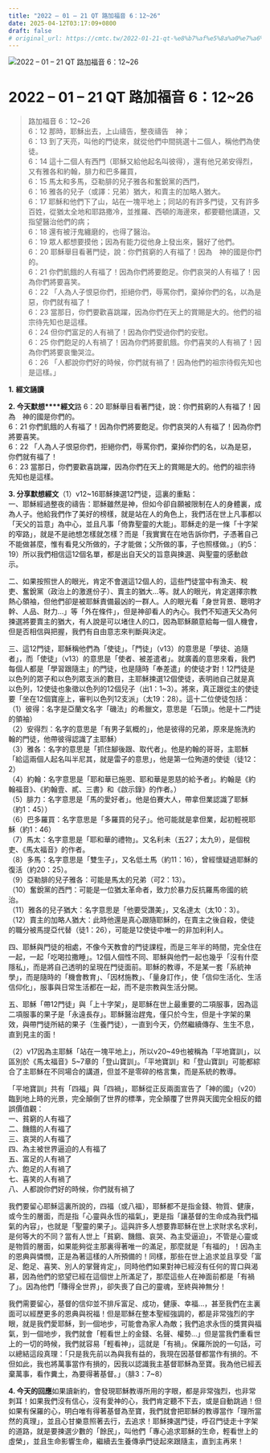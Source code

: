 ```yaml
---
title: "2022 – 01 – 21 QT 路加福音 6：12~26"
date: 2025-04-12T03:17:09+0800
draft: false
# original_url: https://cmtc.tw/2022-01-21-qt-%e8%b7%af%e5%8a%a0%e7%a6%8f%e9%9f%b3-6%ef%bc%9a1226
---
```


![2022 – 01 – 21 QT 路加福音 6：12~26](/images/qt.jpg   "2022 – 01 – 21 QT 路加福音 6：12~26")

# 2022 – 01 – 21 QT 路加福音 6：12~26

> 路加福音 6：12~26  
> 6：12 那時，耶穌出去，上山禱告，整夜禱告　神；  
> 6：13 到了天亮，叫他的門徒來，就從他們中間挑選十二個人，稱他們為使徒。  
> 6：14 這十二個人有西門（耶穌又給他起名叫彼得），還有他兄弟安得烈，又有雅各和約翰，腓力和巴多羅買，  
> 6：15 馬太和多馬，亞勒腓的兒子雅各和奮銳黨的西門，  
> 6：16 雅各的兒子（或譯：兄弟）猶大，和賣主的加略人猶大。  
> 6：17 耶穌和他們下了山，站在一塊平地上；同站的有許多門徒，又有許多百姓，從猶太全地和耶路撒冷，並推羅、西頓的海邊來，都要聽他講道，又指望醫治他們的病；  
> 6：18 還有被汙鬼纏磨的，也得了醫治。  
> 6：19 眾人都想要摸他；因為有能力從他身上發出來，醫好了他們。  
> 6：20 耶穌舉目看著門徒，說：你們貧窮的人有福了！因為　神的國是你們的。  
> 6：21 你們飢餓的人有福了！因為你們將要飽足。你們哀哭的人有福了！因為你們將要喜笑。  
> 6：22 「人為人子恨惡你們，拒絕你們，辱罵你們，棄掉你們的名，以為是惡，你們就有福了！  
> 6：23 當那日，你們要歡喜跳躍，因為你們在天上的賞賜是大的。他們的祖宗待先知也是這樣。  
> 6：24 但你們富足的人有禍了！因為你們受過你們的安慰。  
> 6：25 你們飽足的人有禍了！因為你們將要飢餓。你們喜笑的人有禍了！因為你們將要哀慟哭泣。  
> 6：26 「人都說你們好的時候，你們就有禍了！因為他們的祖宗待假先知也是這樣。」

**1.** **經文誦讀**

**2. 今天默想****經文**路 6：20 耶穌舉目看著門徒，說：你們貧窮的人有福了！因為　神的國是你們的。  
6：21 你們飢餓的人有福了！因為你們將要飽足。你們哀哭的人有福了！因為你們將要喜笑。  
6：22 「人為人子恨惡你們，拒絕你們，辱罵你們，棄掉你們的名，以為是惡，你們就有福了！  
6：23 當那日，你們要歡喜跳躍，因為你們在天上的賞賜是大的。他們的祖宗待先知也是這樣。

**3. 分享默想經文**（1）v12~16耶穌揀選12門徒，這裏的重點：  
一、耶穌經過整夜的禱告：耶穌雖然是神，但如今卻自願被限制在人的身體裏，成為人子。他給我們作了美好的榜樣，就是站在人的角色上，我們活在世上凡事都以「天父的旨意」為中心，並且凡事「倚靠聖靈的大能」。耶穌走的是一條「十字架的窄路」，就是不是祂想怎樣就怎樣？而是「我實實在在地告訴你們，子憑著自己不能做甚麼，惟有看見父所做的，子才能做；父所做的事，子也照樣做。」（約5：19）所以我們相信這12個名單，都是出自天父的旨意與揀選、與聖靈的感動啟示。

二、如果按照世人的眼光，肯定不會選這12個人的，這些門徒當中有漁夫、稅吏、奮銳黨（政治上的激進份子）、賣主的猶大…等。就人的眼光，肯定選擇宗教熱心領袖，但他們卻是被耶穌責備最凶的一群人。人的眼光看「身世背景、聰明才幹、人品、財力…」等「外在條件」，但是神卻看人的內心。我們不知道天父為何揀選將要賣主的猶大，有人說是可以堵住人的口，因為耶穌願意給每一個人機會，但是否相信與把握，我們有自由意志來判斷與決定。

三、這12門徒，耶穌稱他們為「使徒」。「門徒」（v13）的意思是「學徒、追隨者」，而「使徒」（v13）的意思是「使者、被差遣者」。就廣義的意思來看，我們每個人都是「學習跟隨主」的門徒，也是隨時「奉差遣」的使徒才對！12門徒是以色列的眾子和以色列眾支派的數目，主耶穌揀選12個使徒，表明祂自己就是真以色列，12使徒也象徵以色列的12個兒子（出1：1~3）。將來，真正跟從主的使徒要「坐在12個寶座上，審判以色列12支派」（太19：28）。這十二位使徒包括：  
（1）彼得：名字是亞蘭文名字「磯法」的希臘文，意思是「石頭」。他是十二門徒的領袖）  
（2）安得烈：名字的意思是「有男子氣概的」，他是彼得的兄弟，原來是施洗約翰的門徒，他帶彼得認識了主耶穌）  
（3）雅各：名字的意思是「抓住腳後跟、取代者」。他是約翰的哥哥，主耶穌「給這兩個人起名叫半尼其，就是雷子的意思」，他是第一位殉道的使徒（徒12：2）  
（4）約翰：名字意思是「耶和華已施恩、耶和華是恩慈的給予者」。約翰是《約翰福音》、《約翰壹、貳、三書》和《啟示錄》的作者。）  
（5）腓力：名字意思是「馬的愛好者」。他是伯賽大人，帶拿但業認識了耶穌（約1：45））  
（6）巴多羅買：名字意思是「多羅買的兒子」。他可能就是拿但業，起初輕視耶穌（約1：46）  
（7）馬太：名字意思是「耶和華的禮物」。又名利未（五27；太九9），是個稅吏、《馬太福音》的作者。  
（8）多馬：名字意思是「雙生子」，又名低土馬（約11：16），曾經懷疑過耶穌的復活（約20：25）。  
（9）亞勒腓的兒子雅各：可能是馬太的兄弟（可2：13）。  
（10）奮銳黨的西門：可能是一位猶太革命者，致力於暴力反抗羅馬帝國的統治。  
（11）雅各的兒子猶大：名字意思是「他要受讚美」，又名達太（太10：3）。  
（12）賣主的加略人猶大：此時他還是真心跟隨耶穌的，在賣主之後自殺，使徒的職分被馬提亞代替（徒1：26），可能是12使徒中唯一的非加利利人。

四、耶穌與門徒的相處，不像今天教會的門徒課程，而是三年半的時間，完全住在一起，一起「吃喝拉撒睡」。12個人個性不同、耶穌與他們一起也幾乎「沒有什麼隱私」，而是將自己透明的呈現在門徒面前。耶穌的教導，不是某一套「系統神學」，而是隨時的「機會教育」、「因材施教」、「量身訂作」，使「信仰生活化、生活信仰化」，服事與日常生活都在一起，而不是宗教與生活分開。

五、耶穌「帶12門徒」與「上十字架」，是耶穌在世上最重要的二項服事，因為這二項服事的果子是「永遠長存」。耶穌醫治趕鬼，僅只於今生，但是十字架的果效，與帶門徒所結的果子（生養門徒），一直到今天，仍然繼續傳存、生生不息，直到見主的面！

（2）v17因為主耶穌「站在一塊平地上」，所以v20~49也被稱為「平地寶訓」，以區別於《馬太福音》5~7章的「登山寶訓」。「平地寶訓」和「登山寶訓」可能都綜合了主耶穌在不同場合的講道，但並不是零碎的格言集，而是系統的教導。

「平地寶訓」共有「四福」與「四禍」，耶穌從正反兩面宣告了「神的國」（v20）臨到地上時的光景，完全顛倒了世界的標準，完全顛覆了世界與天國完全相反的錯誤價值觀：  
一、貧窮的人有福了  
二、饑餓的人有福了  
三、哀哭的人有福了  
四、為主被世界逼迫的人有福了  
五、富足的人有禍了  
六、飽足的人有禍了  
七、喜笑的人有禍了  
八、人都說你們好的時候，你們就有禍了

我們要留心耶穌這裏所說的，四福（或八福），耶穌都不是指金錢、物質、健康，或今生的層面，而是指「心靈與永恆的福氣」，更是指「讓基督的生命成為我們福氣的內容」，也就是「聖靈的果子」。這與許多人想要靠耶穌在世上求財求名求利，是何等大的不同？當有人世上「貧窮、饑餓、哀哭、為主受逼迫」，不管是心靈或是物質的層面，如果能夠從主那裏得著唯一的滿足，那麼就是「有福的」！因為主的恩典與憐憫，正是為著這樣的人所預備的！同樣，那些在世上追求並且享受「富足、飽足、喜笑、別人的掌聲肯定」，同時他們如果對神已經沒有任何的胃口與渴慕，因為他們的慾望已經在這個世上所滿足了，那麼這些人在神面前都是「有禍了」。因為他們「賺得全世界」，卻失喪了自己的靈魂，至終與神無分！

我們需要留心，基督的信仰並不排斥富足、成功，健康、幸福…，甚至我們在主裏面可以經歷更多的恩典與祝福！但是耶穌在整本聖經強調的，都是非常強烈的字眼，就是我們愛耶穌，到一個地步，可能會為家人為敵；我們追求永恆的獎賞與福氣，到一個地步，我們就會「輕看世上的金錢、名聲、權勢…」但是當我們重看世上的一切的時候，我們就容易「輕看神」，這就是「有禍」。保羅所說的一句話，可以總結這段真理：「只是我先前以為與我有益的，我現在因基督都當作有損的。不但如此，我也將萬事當作有損的，因我以認識我主基督耶穌為至寶。我為他已經丟棄萬事，看作糞土，為要得著基督。」（腓3：7~8）

**4. 今天的回應**如果讀新約，會發現耶穌教導所用的字眼，都是非常強烈，也非常刺耳！如果我們沒有信心，沒有愛神的心，我們肯定聽不下去，或是自動跳過！但如果有保羅的心，明白唯有得著基督為至寶，我們就會把耶穌的教導當作「理所當然的真理」，並且心甘樂意照著去行，去追求！耶穌揀選門徒，呼召門徒走十字架的道路，就是要揀選少數的「餘民」，叫他們「專心追求耶穌的生命，輕看世上的虛榮」，並且生命影響生命，繼續去生養傳承門徒起來跟隨主，直到主再來！